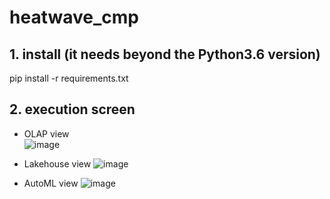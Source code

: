 # heatwave_cmp

## 1. install (it needs beyond the Python3.6 version)
pip install -r requirements.txt

## 2. execution screen
- OLAP view    
![image](https://github.com/khkwon01/heatwave_cmp/assets/8789421/19a04f33-1304-4f25-99d0-0b21dbf4fb24)

- Lakehouse view
![image](https://github.com/khkwon01/heatwave_cmp/assets/8789421/f286864a-72d3-4eb4-bfcb-6a9c2e6077f7)

- AutoML view
![image](https://github.com/khkwon01/heatwave_cmp/assets/8789421/60278f24-ecbb-4ecd-ae8c-635f5a2c91da)



